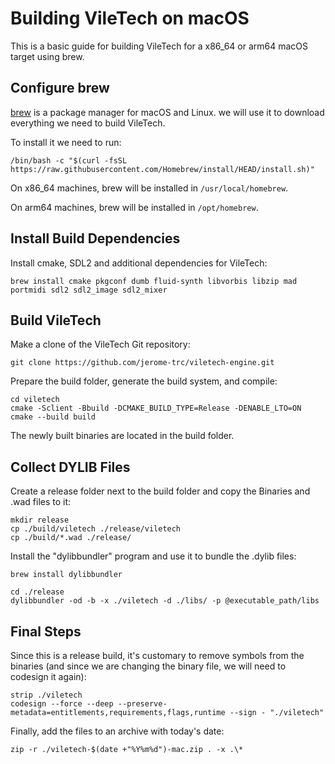 # Building VileTech on macOS

This is a basic guide for building VileTech for a x86_64 or arm64 macOS target using brew.

## Configure brew
[brew](https://brew.sh) is a package manager for macOS and Linux. we will use it to download everything we need to build VileTech.

To install it we need to run:
```
/bin/bash -c "$(curl -fsSL https://raw.githubusercontent.com/Homebrew/install/HEAD/install.sh)"
```
On x86_64 machines, brew will be installed in `/usr/local/homebrew`.

On arm64 machines, brew will be installed in `/opt/homebrew`.

## Install Build Dependencies

Install cmake, SDL2 and additional dependencies for VileTech:
```
brew install cmake pkgconf dumb fluid-synth libvorbis libzip mad portmidi sdl2 sdl2_image sdl2_mixer
```

## Build VileTech

Make a clone of the VileTech Git repository:
```
git clone https://github.com/jerome-trc/viletech-engine.git
```
Prepare the build folder, generate the build system, and compile:
```
cd viletech
cmake -Sclient -Bbuild -DCMAKE_BUILD_TYPE=Release -DENABLE_LTO=ON
cmake --build build
```

The newly built binaries are located in the build folder.

## Collect DYLIB Files

Create a release folder next to the build folder and copy the Binaries and .wad files to it:
```
mkdir release
cp ./build/viletech ./release/viletech
cp ./build/*.wad ./release/
```

Install the "dylibbundler" program and use it to bundle the .dylib files:

```
brew install dylibbundler

cd ./release
dylibbundler -od -b -x ./viletech -d ./libs/ -p @executable_path/libs
```

## Final Steps

Since this is a release build, it's customary to remove symbols from the binaries (and since we are changing the binary file, we will need to codesign it again):

```
strip ./viletech
codesign --force --deep --preserve-metadata=entitlements,requirements,flags,runtime --sign - "./viletech"
```
Finally, add the files to an archive with today's date:
```
zip -r ./viletech-$(date +"%Y%m%d")-mac.zip . -x .\*
```
